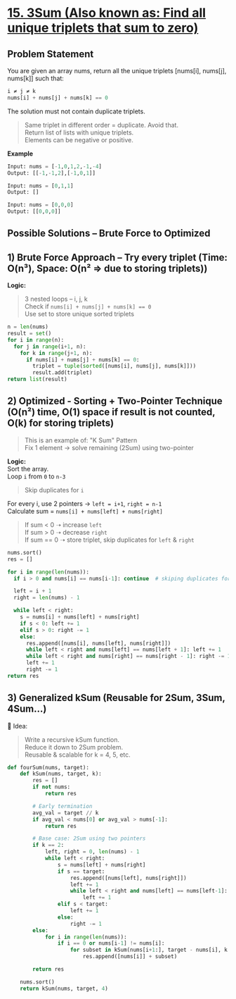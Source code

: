 # [15. 3Sum (Also known as: Find all unique triplets that sum to zero)](https://leetcode.com/problems/3sum/description/)

## Problem Statement
You are given an array nums, return all the unique triplets [nums[i], nums[j], nums[k]] such that:
```python
i ≠ j ≠ k  
nums[i] + nums[j] + nums[k] == 0
```
The solution must not contain duplicate triplets. 
> Same triplet in different order = duplicate. Avoid that.  
> Return list of lists with unique triplets.  
> Elements can be negative or positive.  

**Example**
```python
Input: nums = [-1,0,1,2,-1,-4]
Output: [[-1,-1,2],[-1,0,1]]
```
```python
Input: nums = [0,1,1]
Output: []
```
```python
Input: nums = [0,0,0]
Output: [[0,0,0]]
```
## Possible Solutions – Brute Force to Optimized
## 1) Brute Force Approach – Try every triplet (Time: O(n³), Space: O(n² => due to storing triplets))  
**Logic:**
> 3 nested loops – i, j, k  
> Check if `nums[i] + nums[j] + nums[k] == 0`  
> Use set to store unique sorted triplets  
```python
n = len(nums)
result = set()
for i in range(n):
  for j in range(i+1, n):
    for k in range(j+1, n):
      if nums[i] + nums[j] + nums[k] == 0:
        triplet = tuple(sorted([nums[i], nums[j], nums[k]]))
        result.add(triplet)
return list(result)
```

## 2) Optimized - Sorting + Two-Pointer Technique (O(n²) time, O(1) space if result is not counted, O(k) for storing triplets)  
> This is an example of: "K Sum" Pattern  
> Fix 1 element → solve remaining (2Sum) using two-pointer

**Logic:**  
Sort the array.  
Loop `i` from `0` to `n-3`   
> Skip duplicates for `i`

For every i, use 2 pointers → `left = i+1`, `right = n-1`  
Calculate sum = `nums[i] + nums[left] + nums[right]`    
> If sum < 0 ➝ increase `left`  
> If sum > 0 ➝ decrease `right`  
> If sum == 0 ➝ store triplet, skip duplicates for `left` & `right`    
```python
nums.sort()
res = []

for i in range(len(nums)):
  if i > 0 and nums[i] == nums[i-1]: continue  # skiping duplicates for i

  left = i + 1
  right = len(nums) - 1

  while left < right:
    s = nums[i] + nums[left] + nums[right]
    if s < 0: left += 1
    elif s > 0: right -= 1
    else:
      res.append([nums[i], nums[left], nums[right]])
      while left < right and nums[left] == nums[left + 1]: left += 1   # skiping duplicates for left
      while left < right and nums[right] == nums[right - 1]: right -= 1   # skiping duplicates for right
      left += 1
      right -= 1
return res
```

## 3) Generalized kSum (Reusable for 2Sum, 3Sum, 4Sum...)
🧠 Idea:
> Write a recursive kSum function.  
> Reduce it down to 2Sum problem.  
> Reusable & scalable for k = 4, 5, etc.

```python
def fourSum(nums, target):
    def kSum(nums, target, k):
        res = []
        if not nums:
            return res

        # Early termination
        avg_val = target // k
        if avg_val < nums[0] or avg_val > nums[-1]:
            return res

        # Base case: 2Sum using two pointers
        if k == 2:
            left, right = 0, len(nums) - 1
            while left < right:
                s = nums[left] + nums[right]
                if s == target:
                    res.append([nums[left], nums[right]])
                    left += 1
                    while left < right and nums[left] == nums[left-1]:
                        left += 1
                elif s < target:
                    left += 1
                else:
                    right -= 1
        else:
            for i in range(len(nums)):
                if i == 0 or nums[i-1] != nums[i]:
                    for subset in kSum(nums[i+1:], target - nums[i], k - 1):
                        res.append([nums[i]] + subset)

        return res

    nums.sort()
    return kSum(nums, target, 4)
```
